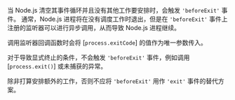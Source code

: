<!-- YAML
added: v0.11.12
-->

当 Node.js 清空其事件循环并且没有其他工作要安排时，会触发 `'beforeExit'` 事件。 
通常，Node.js 进程将在没有调度工作时退出，但是在 `'beforeExit'` 事件上注册的监听器可以进行异步调用，从而导致 Node.js 进程继续。

调用监听器回调函数时会将 [`process.exitCode`] 的值作为唯一参数传入。

对于导致显式终止的条件，不会触发 `'beforeExit'` 事件，例如调用 [`process.exit()`] 或未捕获的异常。

除非打算安排额外的工作，否则不应将 `'beforeExit'` 用作 `'exit'` 事件的替代方案。

